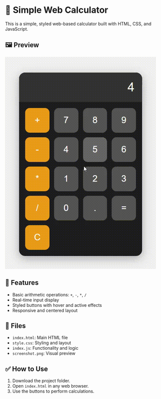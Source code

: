 # 🧮 Simple Web Calculator

This is a simple, styled web-based calculator built with HTML, CSS, and JavaScript.

## 🖼️ Preview

![Calculator gif](preview.gif)

## 🚀 Features

- Basic arithmetic operations: `+`, `-`, `*`, `/`
- Real-time input display
- Styled buttons with hover and active effects
- Responsive and centered layout

## 📁 Files

- `index.html`: Main HTML file
- `style.css`: Styling and layout
- `index.js`: Functionality and logic
- `screenshot.png`: Visual preview

## ✅ How to Use

1. Download the project folder.
2. Open `index.html` in any web browser.
3. Use the buttons to perform calculations.
